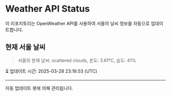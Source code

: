 
# Weather API Status

이 리포지토리는 OpenWeather API를 사용하여 서울의 날씨 정보를 자동으로 업데이트합니다.

## 현재 서울 날씨
> 서울의 현재 날씨: scattered clouds, 온도: 3.61°C, 습도: 41%

⏳ 업데이트 시간: 2025-03-28 23:16:53 (UTC)

---
자동 업데이트 봇에 의해 관리됩니다.
